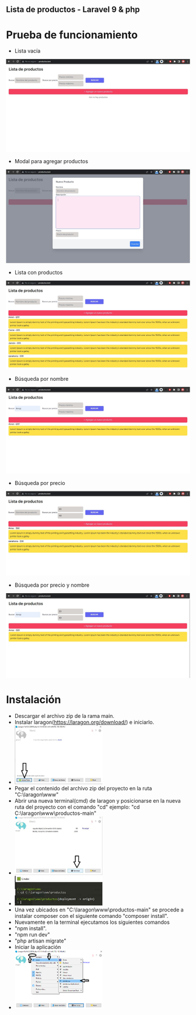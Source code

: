 ## Lista de productos - Laravel 9 & php

# Prueba de funcionamiento
- Lista vacía
<img src="https://github.com/JDanielOrdonez/productos/blob/main/screenshots/lista-vacia.JPG" /> 

- Modal para agregar productos
<img src="https://github.com/JDanielOrdonez/productos/blob/main/screenshots/Modal.JPG" />  

- Lista con productos
<img src="https://github.com/JDanielOrdonez/productos/blob/main/screenshots/lista.JPG" /> 

- Búsqueda por nombre
<img src="https://github.com/JDanielOrdonez/productos/blob/main/screenshots/busqueda.JPG" />

- Búsqueda por precio
<img src="https://github.com/JDanielOrdonez/productos/blob/main/screenshots/busqueda-precio.JPG" />

- Búsqueda por precio y nombre
<img src="https://github.com/JDanielOrdonez/productos/blob/main/screenshots/Precio-y-nombre.JPG" />

# Instalación
- Descargar el archivo zip de la rama main.
- Instalar laragon(https://laragon.org/download/) e iniciarlo.
- <img src="https://github.com/JDanielOrdonez/productos/blob/main/screenshots/laragon-iniciar.JPG" width="50%"/>
- Pegar el contenido del archivo zip del proyecto en la ruta "C:\laragon\www"
- Abrir una nueva terminal(cmd) de laragon y posicionarse en la nueva ruta del proyecto con el comando "cd" ejemplo: "cd C:\laragon\www\productos-main"
- <img src="https://github.com/JDanielOrdonez/productos/blob/main/screenshots/laragon-abrir-terminal.JPG" width="50%"/>
- <img src="https://github.com/JDanielOrdonez/productos/blob/main/screenshots/laragon-terminal-cd.JPG" width="50%"/>
- Una vez ubicados en "C:\laragon\www\productos-main" se procede a instalar composer con el siguiente comando "composer install".
- Nuevamente en la terminal ejecutamos los siguientes comandos
-   "npm install".
-   "npm run dev"
-   "php artisan migrate"
- Iniciar la aplicación
- <img src="https://github.com/JDanielOrdonez/productos/blob/main/screenshots/Captura%20de%20pantalla%20(956).png" width="50%"/>
